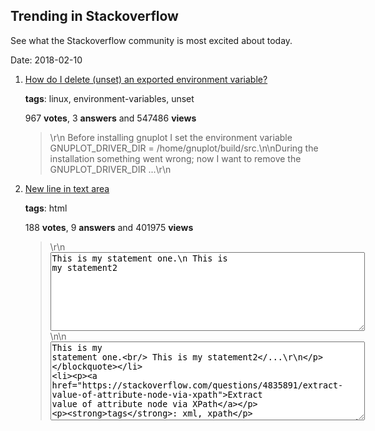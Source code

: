 ## Trending in Stackoverflow

See what the Stackoverflow community is most excited about today.

Date: 2018-02-10


1. [How do I delete (unset) an exported environment variable?](https://stackoverflow.com/questions/6877727/how-do-i-delete-unset-an-exported-environment-variable)

    **tags**: linux, environment-variables, unset
            
    967 **votes**, 3 **answers** and 547486 **views**

    > \r\n            Before installing gnuplot I set the environment variable GNUPLOT_DRIVER_DIR = /home/gnuplot/build/src.\n\nDuring the installation something went wrong; now I want to remove the GNUPLOT_DRIVER_DIR ...\r\n        

    
2. [New line in text area](https://stackoverflow.com/questions/8627902/new-line-in-text-area)

    **tags**: html
            
    188 **votes**, 9 **answers** and 401975 **views**

    > \r\n            <textarea cols='60' rows='8'>This is my statement one.\n This is my statement2</textarea>\n\n<textarea cols='60' rows='8'>This is my statement one.<br/> This is my statement2</...\r\n        

    
3. [Extract value of attribute node via XPath](https://stackoverflow.com/questions/4835891/extract-value-of-attribute-node-via-xpath)

    **tags**: xml, xpath
            
    186 **votes**, 6 **answers** and 290319 **views**

    > \r\n            How can I extract the value of an attribute node via XPath?\n\nA sample XML file is:\n\n<parents name='Parents'>\n  <Parent id='1' name='Parent_1'>\n    <Children name='Children'>\n      &...\r\n        

    
4. [Evaluate expression given as a string](https://stackoverflow.com/questions/1743698/evaluate-expression-given-as-a-string)

    **tags**: r, eval, r-faq
            
    200 **votes**, 5 **answers** and 108598 **views**

    > \r\n            I'm curious to know if R can use its eval() function to perform calculations provided by e.g. a string.\n\nThis is a common case:\n\neval("5+5")\r\nHowever, instead of 10 I get:\n\n[1] "5+5"\r\nAny solution?\r\n        

    
5. [How can Python iterate over dictionaries with 'for' loops using only the dict keys?](https://stackoverflow.com/questions/3294889/how-can-python-iterate-over-dictionaries-with-for-loops-using-only-the-dict-ke)

    **tags**: python, python-2.7, dictionary, key, iteration
            
    1657 **votes**, 12 **answers** and 2233477 **views**

    > \r\n            I am a bit puzzled by the following code:\n\nd = {'x': 1, 'y': 2, 'z': 3} \nfor key in d:\n    print key, 'corresponds to', d[key]\r\nWhat I don't understand is the key portion. How does Python recognize ...\r\n        

    
6. [What are the best practices for using a GUID as a primary key, specifically regarding performance?](https://stackoverflow.com/questions/11938044/what-are-the-best-practices-for-using-a-guid-as-a-primary-key-specifically-rega)

    **tags**: sql-server, entity-framework, database-design, primary-key, guid
            
    232 **votes**, 6 **answers** and 109038 **views**

    > \r\n            I have an application that uses GUID as the Primary Key in almost all tables and I have read that there are issues about performance when using GUID as Primary Key. Honestly, I haven't seen any ...\r\n        

    
7. [Alternate output format for psql](https://stackoverflow.com/questions/9604723/alternate-output-format-for-psql)

    **tags**: postgresql, output-formatting, psql
            
    186 **votes**, 6 **answers** and 101205 **views**

    > \r\n            I am using PostgreSQL 8.4 on Ubuntu. I have a table with columns c1 through cN. The columns are wide enough that selecting all columns causes a row of query results to wrap multiple times. ...\r\n        

    
8. [Need to remove href values when printing in Chrome](https://stackoverflow.com/questions/7301989/need-to-remove-href-values-when-printing-in-chrome)

    **tags**: css, printing, hyperlink, print-css
            
    236 **votes**, 7 **answers** and 96167 **views**

    > \r\n            I'm attempting to customize the print CSS, and finding that it prints links out with the href value as well as the link.\n\nThis is in Chrome.\n\nFor this HTML:\n\n<a href="http://www.google.com">...\r\n        

    
9. [getWidth() and getHeight() of View returns 0](https://stackoverflow.com/questions/3591784/getwidth-and-getheight-of-view-returns-0)

    **tags**: java, android, android-layout, getter
            
    330 **votes**, 8 **answers** and 216966 **views**

    > \r\n            I am creating all of the elements in my android project dynamically. I am trying to get the width and height of a button so that I can rotate that button around. I am just trying to learn how to work ...\r\n        

    
10. [PostgreSQL Autoincrement](https://stackoverflow.com/questions/787722/postgresql-autoincrement)

    **tags**: postgresql, auto-increment
            
    437 **votes**, 8 **answers** and 448814 **views**

    > \r\n            I'm switching from MySQL to PostgreSQL and was wondering how I can do autoincrement values. I saw in the PostgreSQL docs a datatype "serial", but I get syntax errors when using it (in v8.0).\r\n        

    